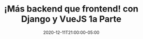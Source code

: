 ---
# Documentation: https://sourcethemes.com/academic/docs/managing-content/

title: "¡Más backend que frontend! con Django y VueJS 1a Parte"
event: "¡Más backend que frontend! con Django y VueJS 1a Parte"
event_url: https://www.facebook.com/gnulinuxlatino/
location: https://www.facebook.com/gnulinuxlatino/
address:
  street:
  city:
  region:
  postcode:
  country:
summary: "Andrés Vargas @zodman estará nuevamente con nosotros para continuar con la platica de la semana pasada y aprenderemos a utilizar VueJS."

# Talk start and end times.
#   End time can optionally be hidden by prefixing the line with `#`.
date: 2020-12-11T21:00:00-05:00
date_end: 2020-11-04T23:00:00-05:00
all_day: false

# Schedule page publish date (NOT talk date).
publishDate: 2020-12-09T21:08:39-05:00

authors: []
tags: [Django, VueJS, FrontEnd, Backend]

# Is this a featured talk? (true/false)
featured: false

# Featured image
# To use, add an image named `featured.jpg/png` to your page's folder.
# Focal points: Smart, Center, TopLeft, Top, TopRight, Left, Right, BottomLeft, Bottom, BottomRight.
image:
  caption: ""
  focal_point: ""
  preview_only: false

# Custom links (optional).
#   Uncomment and edit lines below to show custom links.
links:
- name: Follow
  url: https://twitter.com/zodman
  icon_pack: fab
  icon: twitter

# Optional filename of your slides within your talk's folder or a URL.
url_slides:

url_code:
url_pdf:
url_video:

# Markdown Slides (optional).
#   Associate this talk with Markdown slides.
#   Simply enter your slide deck's filename without extension.
#   E.g. `slides = "example-slides"` references `content/slides/example-slides.md`.
#   Otherwise, set `slides = ""`.
slides: ""

# Projects (optional).
#   Associate this post with one or more of your projects.
#   Simply enter your project's folder or file name without extension.
#   E.g. `projects = ["internal-project"]` references `content/project/deep-learning/index.md`.
#   Otherwise, set `projects = []`.
projects: ["2da-temporada-meetups"]
---